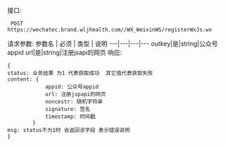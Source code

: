 接口:
```
 POST https://wechatec.brand.wljhealth.com//WX_WeixinWS/registerWxJs.wx 
```
请求参数:
参数名 | 必须 | 类型 | 说明
---|---|---|---
outkey|是|string|公众号appid
url|是|string|注册jsapi的网页
响应:
```
{
status: 业务结果 为1 代表获取成功  其它值代表获取失败
content: {
    		appid: 公众号appid
    		url: 注册jspapi的网页
    		noncestr: 随机字符串
    		signature: 签名
    		timestamp: 时间戳
		}
msg: status不为1时 会返回该字段 表示错误说明
}
```